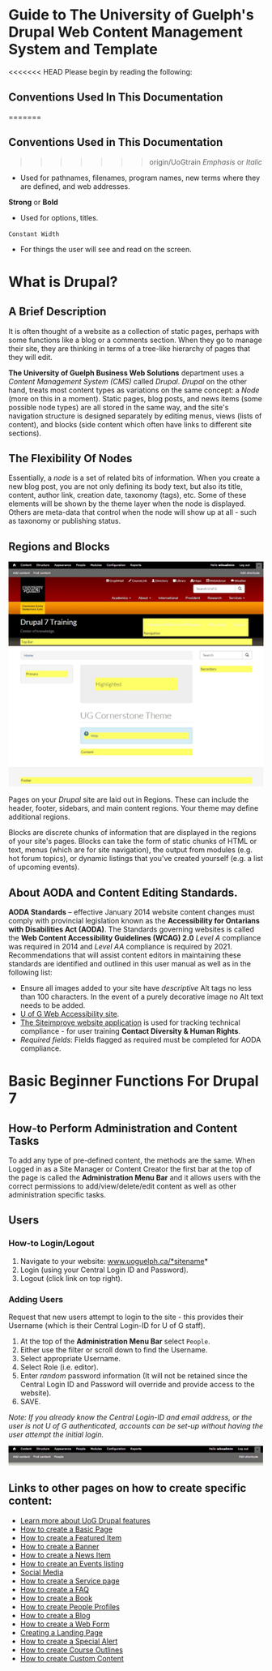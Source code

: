 # Guide to The University of Guelph's Drupal Web Content Management System and Template
<<<<<<< HEAD
Please begin by reading the following:

## Conventions Used In This Documentation
=======
## Conventions Used in This Documentation

>>>>>>> origin/UoGtrain
*Emphasis* or *Italic*
* Used for pathnames, filenames, program names, new terms where they are defined, and web addresses.

**Strong** or __Bold__
* Used for options, titles.

`Constant Width`
* For things the user will see and read on the screen.

# What is Drupal?
## A Brief Description
It is often thought of a website as a collection of static pages, perhaps with some functions like a blog or a comments section. When they go to manage their site, they are thinking in terms of a tree-like hierarchy of pages that they will edit.

**The University of Guelph Business Web Solutions** department uses a *Content Management System (CMS)* called *Drupal*. *Drupal* on the other hand, treats most content types as variations on the same concept: a *Node* (more on this in a moment). Static pages, blog posts, and news items (some possible node types) are all stored in the same way, and the site's navigation structure is designed separately by editing menus, views (lists of content), and blocks (side content which often have links to different site sections).

## The Flexibility Of Nodes
 Essentially, a *node* is a set of related bits of information. When you create a new blog post, you are not only defining its body text, but also its title, content, author link, creation date, taxonomy (tags), etc. Some of these elements will be shown by the theme layer when the node is displayed. Others are meta-data that control when the node will show up at all - such as taxonomy or publishing status.

## Regions and Blocks
![Image of Block Areas highlighted](images/Block_Areas.jpg)

Pages on your *Drupal* site are laid out in Regions. These can include the header, footer, sidebars, and main content regions. Your theme may define additional regions.

Blocks are discrete chunks of information that are displayed in the regions of your site's pages. Blocks can take the form of static chunks of HTML or text, menus (which are for site navigation), the output from modules (e.g. hot forum topics), or dynamic listings that you've created yourself (e.g. a list of upcoming events).

## About AODA and Content Editing Standards.
**AODA Standards** – effective January 2014 website content changes must comply with provincial legislation known as the **Accessibility for Ontarians with Disabilities Act (AODA)**. The Standards governing websites is called the **Web Content Accessibility Guidelines (WCAG) 2.0** *Level A* compliance was required in 2014 and *Level AA* compliance is required by 2021. Recommendations that will assist content editors in maintaining these standards are identified and outlined in this user manual as well as in the following list:
* Ensure all images added to your site have *descriptive* Alt tags no less than 100 characters. In the event of a purely decorative image no Alt text needs to be added.
* [U of G Web Accessibility site](https://www.uoguelph.ca/accessibility/web/).
* [The Siteimprove website application](http://siteimprove.com/) is used for tracking technical compliance - for user training **Contact Diversity & Human Rights**.
* *Required fields*: Fields flagged as required must be completed for AODA compliance.

# Basic Beginner Functions For Drupal 7
## How-to Perform Administration and Content Tasks
To add any type of pre-defined content, the methods are the same. When Logged in as a Site Manager or Content Creator the first bar at the top of the page is called the **Administration Menu Bar** and it allows users with the correct permissions to add/view/delete/edit content as well as other administration specific tasks.

## Users
### How-to Login/Logout
1. Navigate to your website: www.uoguelph.ca/*sitename*
2. Login (using your Central Login ID and Password).
3. Logout (click link on top right).

### Adding Users
Request that new users attempt to login to the site - this provides their Username (which is their Central Login-ID for U of G staff).

1. At the top of the **Administration Menu Bar** select `People`.
2. Either use the filter or scroll down to find the Username.
3. Select appropriate Username.
4. Select Role (i.e. editor).
5. Enter *random* password information (It will not be retained since the Central Login ID and Password will override and provide access to the website).
6. SAVE.

*Note: If you already know the Central Login-ID and email address, or the user is not U of G authenticated, accounts can be set-up without having the user attempt the initial login.*


![Administration Menu Bar](images/admin_menu_bar.png)

## Links to other pages on how to create specific content:
* [Learn more about UoG Drupal features](Drupal_Features_Terms_Acroynms.md)
* [How to create a Basic Page](features/howto-page.md)
* [How to create a Featured Item](features/howto-featured.md)
* [How to create a Banner](features/howto-banner.md)
* [How to create a News Item](features/howto-news.md)
* [How to create an Events listing](features/howto-events.md)
* [Social Media](features/howto-socialmedia.md)
* [How to create a Service page](features/howto-services.md)
* [How to create a FAQ](features/howto-FAQ.md)
* [How to create a Book](features/howto-book.md)
* [How to create People Profiles](features/howto-profiles.md)
* [How to create a Blog](features/howto-blog.md)
* [How to create a Web Form](features/howto-webforms.md)
* [Creating a Landing Page](features/howto-landingpag.md)
* [How to create a Special Alert](features/howto-specialalert.md)
* [How to create Course Outlines](features/howto-courseoutlines.md)
* [How to create Custom Content](features/howto-customcon.md)
